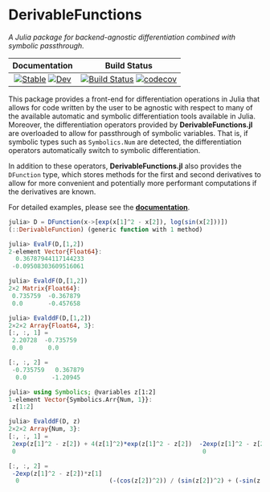 # DerivableFunctions

*A Julia package for backend-agnostic differentiation combined with symbolic passthrough.*

| **Documentation** | **Build Status** |
|:-----------------:|:----------------:|
| [![Stable](https://img.shields.io/badge/docs-stable-blue.svg)](https://RafaelArutjunjan.github.io/DerivableFunctions.jl/stable) [![Dev](https://img.shields.io/badge/docs-dev-blue.svg)](https://RafaelArutjunjan.github.io/DerivableFunctions.jl/dev) | [![Build Status](https://ci.appveyor.com/api/projects/status/github/RafaelArutjunjan/DerivableFunctions.jl?svg=true)](https://ci.appveyor.com/project/RafaelArutjunjan/DerivableFunctions-jl) [![codecov](https://codecov.io/gh/RafaelArutjunjan/DerivableFunctions.jl/branch/main/graph/badge.svg?token=boWzh2IUO9)](https://codecov.io/gh/RafaelArutjunjan/DerivableFunctions.jl) |


This package provides a front-end for differentiation operations in Julia that allows for code written by the user to be agnostic with respect to many of the available automatic and symbolic differentiation tools available in Julia. Moreover, the differentiation operators provided by **DerivableFunctions.jl** are overloaded to allow for passthrough of symbolic variables. That is, if symbolic types such as `Symbolics.Num` are detected, the differentiation operators automatically switch to symbolic differentiation.

In addition to these operators, **DerivableFunctions.jl** also provides the `DFunction` type, which stores methods for the first and second derivatives to allow for more convenient and potentially more performant computations if the derivatives are known.

For detailed examples, please see the [**documentation**](https://RafaelArutjunjan.github.io/DerivableFunctions.jl/dev).

```julia
julia> D = DFunction(x->[exp(x[1]^2 - x[2]), log(sin(x[2]))])
(::DerivableFunction) (generic function with 1 method)

julia> EvalF(D,[1,2])
2-element Vector{Float64}:
  0.36787944117144233
 -0.09508303609516061

julia> EvaldF(D,[1,2])
2×2 Matrix{Float64}:
 0.735759  -0.367879
 0.0       -0.457658

julia> EvalddF(D,[1,2])
2×2×2 Array{Float64, 3}:
[:, :, 1] =
 2.20728  -0.735759
 0.0       0.0

[:, :, 2] =
 -0.735759   0.367879
  0.0       -1.20945

julia> using Symbolics; @variables z[1:2]
1-element Vector{Symbolics.Arr{Num, 1}}:
 z[1:2]

julia> EvalddF(D, z)
2×2×2 Array{Num, 3}:
[:, :, 1] =
 2exp(z[1]^2 - z[2]) + 4(z[1]^2)*exp(z[1]^2 - z[2])  -2exp(z[1]^2 - z[2])*z[1]
 0                                                    0

[:, :, 2] =
 -2exp(z[1]^2 - z[2])*z[1]                                                             exp(z[1]^2 - z[2])
  0                         (-(cos(z[2])^2)) / (sin(z[2])^2) + (-sin(z[2])) / sin(z[2])
```
